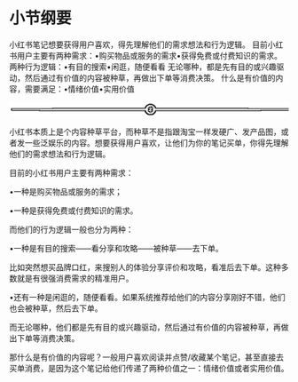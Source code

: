 # 小节纲要

小红书笔记想要获得用户喜欢，得先理解他们的需求想法和行为逻辑。
目前小红书用户主要有两种需求：•购买物品或服务的需求•获得免费或付费知识的需求。
两种行为逻辑：•有目的搜索•闲逛，随便看看
无论哪种，都是先有目的或兴趣驱动，然后通过有价值的内容被种草，再做出下单等消费决策。
什么是有价值的内容，需要满足：•情绪价值•实用价值

![](img/fb91ee241585f33667363a0f754604fc.png)

小红书本质上是个内容种草平台，而种草不是指跟淘宝一样发硬广、发产品图，或者发一些泛娱乐的内容。想要获得用户喜欢，让他们为你的笔记买单，你得先理解他们的需求想法和行为逻辑。

目前的小红书用户主要有两种需求：

•一种是购买物品或服务的需求；

•一种是获得免费或付费知识的需求。

而他们的行为逻辑一般也分为两种：

•一种是有目的搜索——看分享和攻略——被种草——去下单。

比如突然想买品牌口红，来搜别人的体验分享评价和攻略，看准后去下单。这种多数就是有很强消费需求的精准用户。

•还有一种是闲逛的，随便看看。如果系统推荐给他们的内容分享刚好不错，他们也会被种草，然后去下单。

而无论哪种，他们都是先有目的或兴趣驱动，然后通过有价值的内容被种草，再做出下单等消费决策。

那什么是有价值的内容呢？一般用户喜欢阅读并点赞/收藏某个笔记，甚至直接去买单消费，是因为这个笔记给他们传递了两种价值之一：情绪价值或者实用价值。